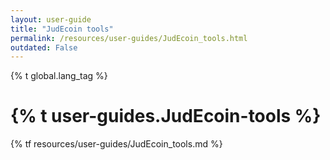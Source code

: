 ```yaml
---
layout: user-guide
title: "JudEcoin tools"
permalink: /resources/user-guides/JudEcoin_tools.html
outdated: False
---
```

{% t global.lang_tag %}
<h1>{% t user-guides.JudEcoin-tools %}</h1>
{% tf resources/user-guides/JudEcoin_tools.md %}

